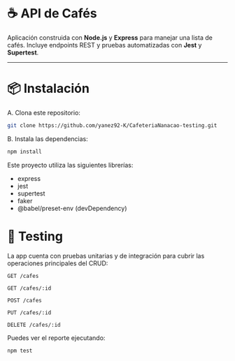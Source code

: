# ☕ API de Cafés

Aplicación construida con **Node.js** y **Express** para manejar una lista de cafés. Incluye endpoints REST y pruebas automatizadas con **Jest** y **Supertest**.

---

# 📦 Instalación

A. Clona este repositorio:
```bash
git clone https://github.com/yanez92-K/CafeteriaNanacao-testing.git
```

B. Instala las dependencias:

``` bash
npm install
```

Este proyecto utiliza las siguientes librerías:

* express
* jest
* supertest
* faker
* @babel/preset-env (devDependency)

# 🧪 Testing
La app cuenta con pruebas unitarias y de integración para cubrir las operaciones principales del CRUD:

```
GET /cafes

GET /cafes/:id

POST /cafes

PUT /cafes/:id

DELETE /cafes/:id
```

Puedes ver el reporte ejecutando:

``` bash 
npm test
```

